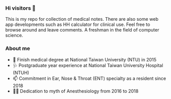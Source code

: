 ### Hi visitors 👋
This is my repo for collection of medical notes. There are also some web app developments such as HH calculator for clinical use. Feel free to browse around and leave comments.
A freshman in the field of computer science.


### About me
- 🔭 Finish medical degree at National Taiwan University (NTU) in 2015
- 🩺 Postgraduate year experience at National Taiwan University Hospital (NTUH)
- 📫 Commitment in Ear, Nose & Throat (ENT) specialty as a resident since 2018
- 👨‍⚕️ Dedication to myth of Anesthesiology from 2016 to 2018

<!--
**commandity/commandity** is a ✨ _special_ ✨ repository because its `README.md` (this file) appears on your GitHub profile.

Here are some ideas to get you started:

- 🔭 I’m currently working on ...
- 🌱 I’m currently learning ...
- 👯 I’m looking to collaborate on ...
- 🤔 I’m looking for help with ...
- 💬 Ask me about ...
- 📫 How to reach me: ...
- 😄 Pronouns: ...
- ⚡ Fun fact: ...
-->
